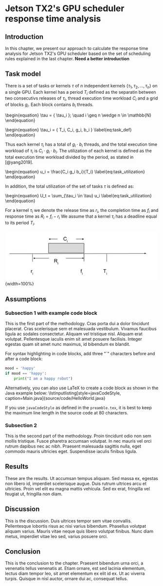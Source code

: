 # Jetson TX2's GPU scheduler response time analysis 
 
## Introduction
In this chapter, we present our approach to calculate the response time analysis for Jetson TX2's GPU scheduler based on the set of scheduling rules explained in the last chapter. **Need a better introduction**

## Task model
There is a set of tasks or kernels $\tau$ of $n$ independent kernels $\{\tau_1, \tau_2, \ldots, \tau_n\}$ on a single GPU. 
Each kernel has a period $T_i$ defined as the separatin between two consecutivs releases of $\tau_i$, thread execution time workload $C_i$ and a grid of blocks $g_i$. Each block contains $b_i$ threads. 

\begin{equation} 
\tau = \{ \tau_i \}; \quad i \geq n \wedge n \in \mathbb{N}
\end{equation}

\begin{equation} 
\tau_i = \{ T_i,  C_i,  g_i,  b_i \}
\label{eq:task_def}
\end{equation}

Thus each kernel $\tau_i$ has a total of $g_i\cdot b_i$ threads, and the total execution time workload of $\tau_i$ is $C_i \cdot g_i \cdot b_i$. 
The utilization of each kernel is defined as the total execution time workload divided by the period, as stated in [@yang2019].


\begin{equation} 
u_i = \frac{C_i g_i b_i}{T_i}
\label{eq:task_utilization}
\end{equation}

In addition, the total utilization of the set of tasks $\tau$ is defined as:

\begin{equation} 
U_t = \sum_{\tau_i \in \tau} u_i
\label{eq:task_utilization}
\end{equation}

For a kernel $\tau_i$ we denote the release time as $r_i$, the completion time as $f_i$ and response time as $R_i = f_i - r_i$ 
We assume that a kernel $\tau_i$ has  a deadline equal to its period $T_i$.

![Time chart \label{img:task_timing} ](source/figures/task_timing.png){width=100%}


## Assumptions


### Subsection 1 with example code block

This is the first part of the methodology. Cras porta dui a dolor tincidunt placerat. Cras scelerisque sem et malesuada vestibulum. Vivamus faucibus ligula ac sodales consectetur. Aliquam vel tristique nisl. Aliquam erat volutpat. Pellentesque iaculis enim sit amet posuere facilisis. Integer egestas quam sit amet nunc maximus, id bibendum ex blandit.

For syntax highlighting in code blocks, add three "`" characters before and after a code block:

```python
mood = 'happy'
if mood == 'happy':
    print("I am a happy robot")
```

Alternatively, you can also use LaTeX to create a code block as shown in the Java example below:
\lstinputlisting[style=javaCodeStyle, caption=Main.java]{source/code/HelloWorld.java}

If you use `javaCodeStyle` as defined in the `preamble.tex`, it is best to keep the maximum line length in the source code at 80 characters.

### Subsection 2

This is the second part of the methodology. Proin tincidunt odio non sem mollis tristique. Fusce pharetra accumsan volutpat. In nec mauris vel orci rutrum dapibus nec ac nibh. Praesent malesuada sagittis nulla, eget commodo mauris ultricies eget. Suspendisse iaculis finibus ligula.

<!-- 
Comments can be added like this.
--> 

## Results

These are the results. Ut accumsan tempus aliquam. Sed massa ex, egestas non libero id, imperdiet scelerisque augue. Duis rutrum ultrices arcu et ultricies. Proin vel elit eu magna mattis vehicula. Sed ex erat, fringilla vel feugiat ut, fringilla non diam.

## Discussion

This is the discussion. Duis ultrices tempor sem vitae convallis. Pellentesque lobortis risus ac nisi varius bibendum. Phasellus volutpat aliquam varius. Mauris vitae neque quis libero volutpat finibus. Nunc diam metus, imperdiet vitae leo sed, varius posuere orci.

## Conclusion

This is the conclusion to the chapter. Praesent bibendum urna orci, a venenatis tellus venenatis at. Etiam ornare, est sed lacinia elementum, lectus diam tempor leo, sit amet elementum ex elit id ex. Ut ac viverra turpis. Quisque in nisl auctor, ornare dui ac, consequat tellus.

